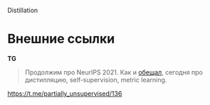 
Distillation
# Внешние ссылки

**TG**

>Продолжим про NeurIPS 2021. Как и [обещал](https://t.me/partially_unsupervised/135), сегодня про дистилляцию, self-supervision, metric learning.

https://t.me/partially_unsupervised/136